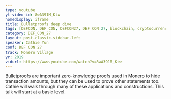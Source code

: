 ```yaml
---
type: youtube
yt-video-id: 8wA391M_Ktw
homedisplay: iframe
title: Bulletproofs deep dive
tags: [DEFCON, DEF CON, DEFCON27, DEF CON 27, blockchain, cryptocurrency]
category: DEF_CON_27
layout: post-classic-sidebar-left
speaker: Cathie Yun
conf: DEF CON 27
track: Monero Village
yr: 2019
vidurl: https://www.youtube.com/watch?v=8wA391M_Ktw
---
```

Bulletproofs are important zero-knowledge proofs used in Monero to hide transaction amounts, but they can be used to prove other statements too. Cathie will walk through many of these applications and constructions. This talk will start at a basic level.